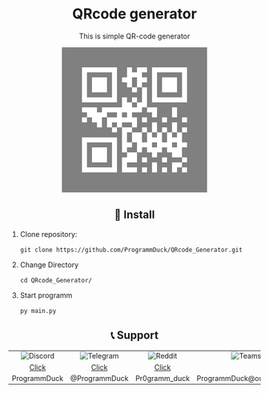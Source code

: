 <h1 align="center">QRcode generator</h1>
<p align="center">This is simple QR-code generator</p>

<div  align="center">
    <img src="img.png" alt="img.png">
</div>
<h2 align="center">🚀 Install</h2>

<ol>
    <li>Clone repository:
        <pre><code>git clone https://github.com/ProgrammDuck/QRcode_Generator.git</code></pre>
    </li>
    <li>Change Directory
        <pre><code>cd QRcode_Generator/</code></pre>
    </li>
    <li>Start programm
        <pre><code>py main.py</code></pre>
    </li>
</ol>


<h2 align="center">📞 Support</h1>
<table align="center">
  <tr align="center">
    <td>
      <img width="30" height="30" title="Discord" alt="Discord" src="https://github.com/user-attachments/assets/4b65560f-8091-46e6-ba9a-f32c21060f0c" /><br>
    </td>
    <td>
      <img width="30" height="30" title="Telegram" alt="Telegram" src="https://upload.wikimedia.org/wikipedia/commons/thumb/8/83/Telegram_2019_Logo.svg/2048px-Telegram_2019_Logo.svg.png" /><br>
    </td>
    <td>
      <img width="30" height="30" title="Reddit" alt="Reddit" src="https://www.iconpacks.net/icons/2/free-reddit-logo-icon-2436-thumb.png" /><br>
    </td>
    <td>
      <img width="30" height="30" title="Teams" alt="Teams" src="https://upload.wikimedia.org/wikipedia/commons/thumb/c/c9/Microsoft_Office_Teams_%282018%E2%80%93present%29.svg/1200px-Microsoft_Office_Teams_%282018%E2%80%93present%29.svg.png" /><br>
    </td>
    <td>
      <img width="30" height="30" title="Matrix" alt="Matrix" src="https://upload.wikimedia.org/wikipedia/commons/thumb/c/cb/Element_%28software%29_logo.svg/2048px-Element_%28software%29_logo.svg.png" /><br>
    </td>
    <td>
      <img width="30" height="30" title="Email" alt="Email" src="https://marketplace.canva.com/MheoY/MAFPBiMheoY/1/tl/canva-business-card-contact-information-icons.-mail-icon.-contact-us-MAFPBiMheoY.png" /><br>
    </td>
  </tr>
  <tr align="center">
    <td>
      <a href="https://discord.com/users/programmduck">Click</a><br>
    </td>
    <td>
      <a href="https://t.me/programmduck">Click</a><br>
    </td>
    <td>
      <a href="https://www.reddit.com/user/Pr0gramm_Duck/">Click</a><br>
    </td>
    <td></td>
    <td></td>
    <td>
      <a href="mailto:ProgrammDuck@yandex.ru">Write</a>
    </td>
  </tr>
  <tr align="center">
    <td>
      ProgrammDuck
    </td>
    <td>
      @ProgrammDuck
    </td>
    <td>
      Pr0gramm_duck
    </td>
    <td>
      ProgrammDuck@outlook.com
    </td>
    <td>
      @programmduck:matrix.org
    </td>
    <td>
      ProgrammDuck@yandex.ru
    </td>
  </tr>
</table>